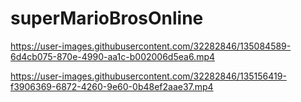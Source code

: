 # superMarioBrosOnline


https://user-images.githubusercontent.com/32282846/135084589-6d4cb075-870e-4990-aa1c-b002006d5ea6.mp4

https://user-images.githubusercontent.com/32282846/135156419-f3906369-6872-4260-9e60-0b48ef2aae37.mp4

